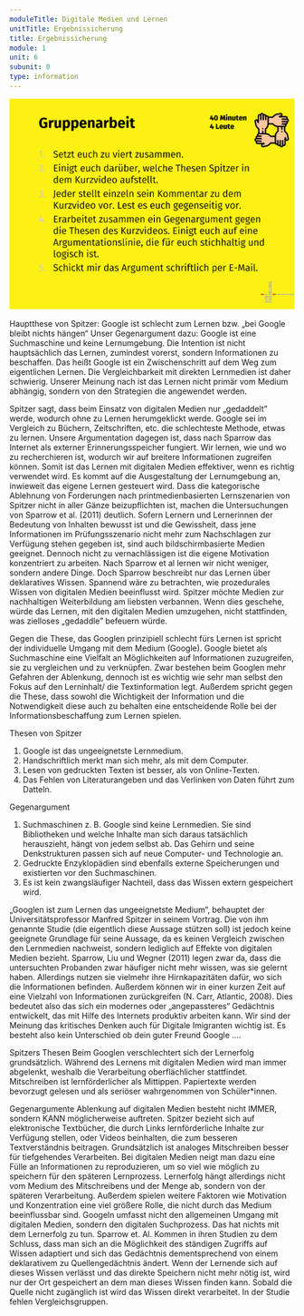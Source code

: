 ```yaml
---
moduleTitle: Digitale Medien und Lernen
unitTitle: Ergebnissicherung
title: Ergebnissicherung
module: 1
unit: 6
subunit: 0
type: information
---
```


![](gruppenarbeit.PNG)

Hauptthese von Spitzer: Google ist schlecht zum Lernen bzw. „bei Google bleibt nichts hängen“ Unser Gegenargument dazu: Google ist eine Suchmaschine und keine Lernumgebung. Die Intention ist nicht hauptsächlich das Lernen, zumindest vorerst, sondern Informationen zu beschaffen. Das heißt Google ist ein Zwischenschritt auf dem Weg zum eigentlichen Lernen. Die Vergleichbarkeit mit direkten Lernmedien ist daher schwierig. Unserer Meinung nach ist das Lernen nicht primär vom Medium abhängig, sondern von den Strategien die angewendet werden.

Spitzer sagt, dass beim Einsatz von digitalen Medien nur „gedaddelt” werde, wodurch ohne zu Lernen herumgeklickt werde. Google sei im Vergleich zu Büchern, Zeitschriften, etc. die schlechteste Methode, etwas zu lernen. Unsere Argumentation dagegen ist, dass nach Sparrow das Internet als externer Erinnerungsspeicher fungiert. Wir lernen, wie und wo zu recherchieren ist, wodurch wir auf breitere Informationen zugreifen können. Somit ist das Lernen mit digitalen Medien effektiver, wenn es richtig verwendet wird. Es kommt auf die Ausgestaltung der Lernumgebung an, inwieweit das eigene Lernen gesteuert wird. Dass die kategorische Ablehnung von Forderungen nach printmedienbasierten Lernszenarien von Spitzer nicht in aller Gänze beizupflichten ist, machen die Untersuchungen von Sparrow et al. (2011) deutlich. Sofern Lernern und Lernerinnen der Bedeutung von Inhalten bewusst ist und die Gewissheit, dass jene Informationen im Prüfungsszenario nicht mehr zum Nachschlagen zur Verfügung stehen gegeben ist, sind auch bildschirmbasierte Medien geeignet.
Dennoch nicht zu vernachlässigen ist die eigene Motivation konzentriert zu arbeiten. Nach Sparrow et al lernen wir nicht weniger, sondern andere Dinge. Doch Sparrow beschreibt nur das Lernen über deklaratives Wissen. Spannend wäre zu betrachten, wie prozedurales Wissen von digitalen Medien beeinflusst wird.
Spitzer möchte Medien zur nachhaltigen Weiterbildung am liebsten verbannen. Wenn dies geschehe, würde das Lernen, mit den digitalen Medien umzugehen, nicht stattfinden, was zielloses „gedaddle” befeuern würde.


Gegen die These, das Googlen prinzipiell schlecht fürs Lernen ist spricht der individuelle Umgang mit dem Medium (Google). Google bietet als Suchmaschine eine Vielfalt an Möglichkeiten auf Informationen zuzugreifen, sie zu vergleichen und zu verknüpfen. Zwar bestehen beim Googlen mehr Gefahren der Ablenkung, dennoch ist es wichtig wie sehr man selbst den Fokus auf den Lerninhalt/ die Textinformation legt. Außerdem spricht gegen die These, dass sowohl die Wichtigkeit der Information und die Notwendigkeit diese auch zu behalten eine entscheidende Rolle bei der Informationsbeschaffung zum Lernen spielen.


Thesen von Spitzer
1.	Google ist das ungeeignetste Lernmedium. 
2.	Handschriftlich merkt man sich mehr, als mit dem Computer.
3.	Lesen von gedruckten Texten ist besser, als von Online-Texten. 
4.	Das Fehlen von Literaturangeben und das Verlinken von Daten führt zum Datteln.


Gegenargument

1.	Suchmaschinen z. B. Google sind keine Lernmedien. Sie sind Bibliotheken und welche Inhalte man sich daraus tatsächlich herauszieht, hängt von jedem selbst ab. 
Das Gehirn und seine Denkstrukturen passen sich auf neue Computer- und Technologie an. 
2.	Gedruckte Enzyklopädien sind ebenfalls externe Speicherungen und existierten vor den Suchmaschinen. 
3.	Es ist kein zwangsläufiger Nachteil, dass das Wissen extern gespeichert wird. 



„Googlen ist zum Lernen das ungeeignetste Medium“, behauptet der Universitätsprofessor Manfred Spitzer in seinem Vortrag.
Die von ihm genannte Studie (die eigentlich diese Aussage stützen soll) ist jedoch keine geeignete Grundlage für seine Aussage, da es keinen Vergleich zwischen den Lernmedien nachweist, sondern lediglich auf Effekte von digitalen Medien bezieht.
Sparrow, Liu und Wegner (2011) legen zwar da, dass die untersuchten Probanden zwar häufiger nicht mehr wissen, was sie gelernt haben. Allerdings nutzen sie vielmehr ihre Hirnkapazitäten dafür, wo sich die Informationen befinden.   Außerdem können wir in einer kurzen Zeit auf eine Vielzahl von Informationen zurückgreifen (N. Carr, Atlantic, 2008). Dies bedeutet also das sich ein modernes oder „angepassteres“ Gedächtnis entwickelt, das mit Hilfe des Internets produktiv arbeiten kann. Wir sind der Meinung das kritisches Denken auch für Digitale Imigranten wichtig ist.
Es besteht also kein Unterschied ob dein guter Freund Google ….         



Spitzers Thesen
Beim Googlen verschlechtert sich der Lernerfolg grundsätzlich. 
Während des Lernens mit digitalen Medien wird man immer abgelenkt, weshalb die Verarbeitung oberflächlicher stattfindet. 
Mitschreiben ist lernförderlicher als Mittippen. 
Papiertexte werden bevorzugt gelesen und als seriöser wahrgenommen von Schüler*innen.

Gegenargumente
Ablenkung auf digitalen Medien besteht nicht IMMER, sondern KANN möglicherweise auftreten. Spitzer bezieht sich auf elektronische Textbücher, die durch Links lernförderliche Inhalte zur Verfügung stellen, oder Videos beinhalten, die zum besseren Textverständnis beitragen.
Grundsätzlich ist analoges Mitschreiben besser für tiefgehendes Verarbeiten. Bei digitalen Medien neigt man dazu eine Fülle an Informationen zu reproduzieren, um so viel wie möglich zu speichern für den späteren Lernprozess. Lernerfolg hängt allerdings nicht vom Medium des Mitschreibens und der Menge ab, sondern von der späteren Verarbeitung. Außerdem spielen weitere Faktoren wie Motivation und Konzentration eine viel größere Rolle, die nicht durch das Medium beeinflussbar sind.
Googeln umfasst nicht den allgemeinen Umgang mit digitalen Medien, sondern den digitalen Suchprozess. Das hat nichts mit dem Lernerfolg zu tun.
Sparrow et. Al. Kommen in ihren Studien zu dem Schluss, dass man sich an die Möglichkeit des ständigen Zugriffs auf Wissen adaptiert und sich das Gedächtnis dementsprechend von einem deklarativem zu Quellengedächtnis ändert. Wenn der Lernende sich auf dieses Wissen verlässt und das direkte Speichern nicht mehr nötig ist, wird nur der Ort gespeichert an dem man dieses Wissen finden kann. Sobald die Quelle nicht zugänglich ist wird das Wissen direkt verarbeitet. In der Studie fehlen Vergleichsgruppen.


